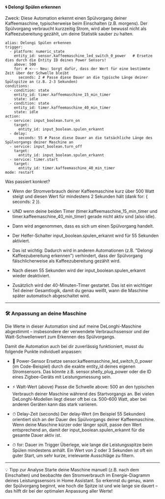 #### 🌀 Delongi Spülen erkennen

Zweck: Diese Automation erkennt einen Spülvorgang deiner Kaffeemaschine, typischerweise beim Einschalten (z.B. morgens). Der Spülvorgang verbraucht kurzzeitig Strom, wird aber bewusst nicht als Kaffeezubereitung gezählt, um deine Statistik sauber zu halten.

```
alias: Delongi Spülen erkennen
trigger:
  - platform: numeric_state
    entity_id: sensor.kaffeemaschine_led_switch_0_power   # Ersetze dies durch die Entity ID deines Power Sensors!
    above: 500
    for: # <--- Neu: Sorgt dafür, dass der Wert für eine bestimmte Zeit über der Schwelle bleibt
      seconds: 2 # Passe diese Dauer an die typische Länge deiner Spülspitze an (z.B. 2-3 Sekunden)
conditions:
  - condition: state
    entity_id: timer.kaffeemaschine_15_min_timer
    state: idle
  - condition: state
    entity_id: timer.kaffeemaschine_40_min_timer
    state: idle
action:
  - service: input_boolean.turn_on
    target:
      entity_id: input_boolean.spulen_erkannt
  - delay:
      seconds: 55 # Passe diese Dauer an die tatsächliche Länge des Spülvorgangs deiner Maschine an
  - service: input_boolean.turn_off
    target:
      entity_id: input_boolean.spulen_erkannt
  - service: timer.start
    target:
      entity_id: timer.kaffeemaschine_40_min_timer
mode: restart
```

Was passiert konkret?

- Wenn der Stromverbrauch deiner Kaffeemaschine kurz über 500 Watt steigt und diesen Wert für mindestens 2 Sekunden hält (dank for: { seconds: 2 }).
  
- UND wenn deine beiden Timer (timer.kaffeemaschine_15_min_timer und timer.kaffeemaschine_40_min_timer) gerade nicht aktiv sind (also idle).
  
- Dann wird angenommen, dass es sich um einen Spülvorgang handelt.
  
- Der Helfer-Schalter input_boolean.spulen_erkannt wird für 55 Sekunden aktiviert.
  
- Das ist wichtig: Dadurch wird in anderen Automationen (z.B. "Delongi Kaffeezubereitung erkennen") verhindert, dass der Spülvorgang fälschlicherweise als Kaffeezubereitung gezählt wird.
  
- Nach diesen 55 Sekunden wird der input_boolean.spulen_erkannt wieder deaktiviert.
  
- Zusätzlich wird der 40-Minuten-Timer gestartet. Das ist ein wichtiger Teil deiner Gesamtlogik, damit du genau weißt, wann die Maschine später automatisch abgeschaltet wird. 

---

### 🛠 Anpassung an deine Maschine

Die Werte in dieser Automation sind auf meine DeLonghi-Maschine abgestimmt – insbesondere der verwendete Verbrauchssensor und der Watt-Schwellenwert zum Erkennen des Spülvorgangs. 

Damit die Automation auch bei dir zuverlässig funktioniert, musst du folgende Punkte individuell anpassen:

- 🔌 Power-Sensor Ersetze sensor.kaffeemaschine_led_switch_0_power (im Code-Beispiel) durch die exakte entity_id deines eigenen Stromsensors. Das könnte z.B. sensor.shelly_plug_power oder die ID eines Zigbee-Geräts mit Leistungsmessung sein.
  
- ⚡ Watt-Wert (above) Passe die Schwelle above: 500 an den typischen Verbrauch deiner Maschine während des Startvorgangs an.  Bei vielen DeLonghi-Modellen liegt dieser oft bei ca. 500–600 Watt, aber bei anderen Geräten kann das stark variieren.
  
- ⏱ Delay-Zeit (seconds) Der delay-Wert (im Beispiel 55 Sekunden) orientiert sich an der Dauer des Spülvorgangs deiner Kaffeemaschine.  Wenn deine Maschine kürzer oder länger spült, passe den Wert entsprechend an, damit der input_boolean.spulen_erkannt für die gesamte Dauer aktiv ist.
  
- ⏱ for: Dauer im Trigger Überlege, wie lange die Leistungsspitze beim Spülen mindestens anhält. Ein Wert von 2 oder 3 Sekunden ist oft ein guter Start, um sehr kurze, irrelevante Ausschläge zu filtern.

---

💡 Tipp zur Analyse Starte deine Maschine manuell (z.B. nach dem Einschalten) und beobachte den Stromverbrauch im Energie-Diagramm deines Leistungssensors in Home Assistant.  So erkennst du genau, wann der Spülvorgang beginnt, wie hoch die Spitze ist und wie lange sie dauert – das hilft dir bei der optimalen Anpassung aller Werte!
